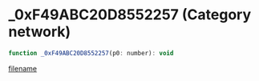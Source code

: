 # _0xF49ABC20D8552257 (Category network)

```js
function _0xF49ABC20D8552257(p0: number): void
```

[filename](_0xF49ABC20D8552257_m.md ':include')
